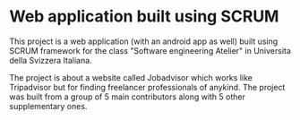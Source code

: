 # Web application built using SCRUM 
This project is a web application (with an android app as well) built 
using SCRUM framework for the class "Software engineering Atelier" in 
Universita della Svizzera Italiana.

The project is about a website called Jobadvisor which works like Tripadvisor 
but for finding freelancer professionals of anykind.
The project was built from a group of 5 main contributors along with 5 other 
supplementary ones.
